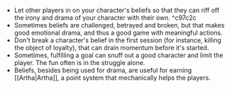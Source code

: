 - Let other players in on your character's beliefs so that they can riff off the irony and drama of your character with their own.  ^c97c2c
- Sometimes beliefs are challenged, betrayed and broken, but that makes good emotional drama, and thus a good game with meaningful actions. 
- Don't break a character's belief in the first session (for instance, killing the object of loyalty), that can drain momentum before it's started.
- Sometimes, fulfilling a goal can snuff out a good character and limit the player. The fun often is in the struggle alone. 
- Beliefs, besides being used for drama, are useful for earning [[Artha|Artha]], a point system that mechanically helps the players.